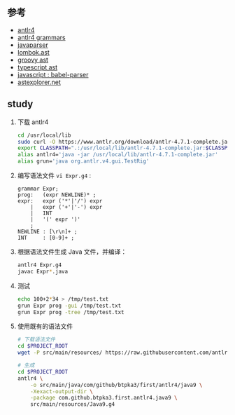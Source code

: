 

## 参考
- [antlr4](https://github.com/antlr/antlr4)
- [antlr4 grammars](https://github.com/antlr/grammars-v4)
- [javaparser](http://javaparser.org/)
- [lombok.ast](https://github.com/rzwitserloot/lombok.ast)
- [groovy ast](http://docs.groovy-lang.org/2.4.7/html/api/index.html?org/codehaus/groovy/ast/package-summary.html)
- [typescript ast](https://github.com/Microsoft/TypeScript/wiki/Using-the-Compiler-API#creating-and-printing-a-typescript-ast)
- [javascript : babel-parser](https://github.com/babel/babel/blob/master/packages/babel-parser/ast/spec.md)
- [astexplorer.net](https://astexplorer.net/)

## study

1. 下载 antlr4

    ```sh
    cd /usr/local/lib
    sudo curl -O https://www.antlr.org/download/antlr-4.7.1-complete.jar
    export CLASSPATH=".:/usr/local/lib/antlr-4.7.1-complete.jar:$CLASSPATH"
    alias antlr4='java -jar /usr/local/lib/antlr-4.7.1-complete.jar'
    alias grun='java org.antlr.v4.gui.TestRig'
    ```

1. 编写语法文件 `vi Expr.g4` :

    ```g4
    grammar Expr;		
    prog:	(expr NEWLINE)* ;
    expr:	expr ('*'|'/') expr
        |	expr ('+'|'-') expr
        |	INT
        |	'(' expr ')'
        ;
    NEWLINE : [\r\n]+ ;
    INT     : [0-9]+ ;
    ```
1. 根据语法文件生成 Java 文件，并编译：

    ```bash
    antlr4 Expr.g4
    javac Expr*.java
    ```

1. 测试

    ```bash
    echo 100+2*34 > /tmp/test.txt 
    grun Expr prog -gui /tmp/test.txt
    grun Expr prog -tree /tmp/test.txt
    ```

1. 使用既有的语法文件

    ```bash
    # 下载语法文件
    cd $PROJECT_ROOT
    wget -P src/main/resources/ https://raw.githubusercontent.com/antlr/grammars-v4/master/java9/Java9.g4
    
    # 生成
    cd $PROJECT_ROOT
    antlr4 \
        -o src/main/java/com/github/btpka3/first/antlr4/java9 \
        -Xexact-output-dir \
        -package com.github.btpka3.first.antlr4.java9 \
        src/main/resources/Java9.g4 
    ```
 